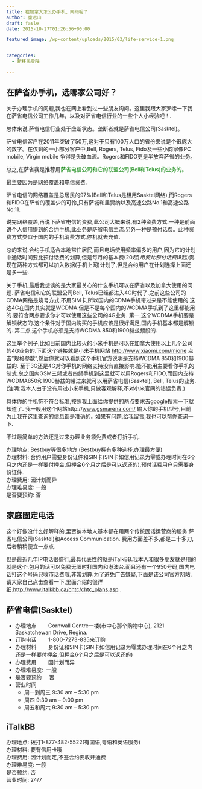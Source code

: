```yaml
---
title: 在加拿大怎么办手机、网络呢？
author: 童远山
draft: fasle
date: 2015-10-27T01:26:56+00:00

featured_image: /wp-content/uploads/2015/03/life-service-1.png


categories:
  - 新移民登陆

---
```

## 在萨省办手机，选哪家公司好？

关于办理手机的问题,我也在网上看到过一些朋友询问。这里我跟大家罗嗦一下我在萨省电信公司工作几年，以及对萨省电信行业的一些个人小经验吧！.

总体来说,萨省电信行业处于垄断状态。垄断者就是萨省电信公司(Sasktel)。

萨省电信客户在2011年突破了50万,这对于只有100万人口的省份来说是个很庞大的数字。在仅剩的一小部分客户中,Bell, Rogers, Telus, Fido及一些小商家像PC mobile, Virgin mobile 争得是头破血流。Rogers和FIDO更是半放弃萨省的业务。

总之,在萨省我是推荐用<span style="color: #008000;">萨省电信公司和它的联盟公司(Bell和Telus)的业务的。</span>

最主要因为是网络覆盖和电信资费。

萨省电信的网络覆盖是总居民的97%(Bell和Telus是租用Sasktel网络),而Rogers和FIDO在萨省的覆盖少的可怜,只有萨城和里贾纳以及高速公路No.1和高速公路No.11.

说完网络覆盖,再说下萨省电信的资费,此公司大概来说,有2种资费方式.一种是前面讲个人信用提到的合约手机,此业务是萨省电信主流.另外一种是预付话费。此种资费方式类似于国内的手机消费方式,停机就去充值.

总的来说,合约手机适合本地常住居民,而且电话使用频率偏多的用户,因为它的计划中通话时间要比预付话费的划算,但是每月的基本费($20起)用要比预付话费($8起)贵.现在两种方式都可以加入数据(手机上网)计划了,但是合约用户在计划选择上面还是多一些.

关于手机,最后我想谈的是大家最关心的什么手机可以在萨省以及加拿大使用的问题. 萨省电信和它的联盟公司Bell, Telus已经都进入4G时代了.之前这些公司的CDMA网络是烧号方式,不用SIM卡,所以国内的CDMA手机带过来是不能使用的.这边4G在国内其实就是WCDMA.但是不是每个国内的WCDMA手机到了这里都能用的.要符合两点要求你才可以使用这些公司的4G业务. 第一,这个WCDMA手机要是解锁状态的.这个条件对于国内购买的手机应该是很好满足,国内手机基本都是解锁的. 第二点,这个手机必须是支持WCDMA 850和1900赫兹频段的.

这里举个例子,比如目前国内比较火的小米手机是可以在加拿大使用以上几个公司的4G业务的.下面这个链接就是小米手机网站 http://www.xiaomi.com/mione 点击&#8221;规格参数&#8221;,然后你就可以看到这个手机官方说明是支持WCDMA 850和1900赫兹的. 至于3G还是4G对你手机的网络支持没有直接影响.能不能用主要看你手机的制式.总之国内GSM三频或者四频手机到这里就可以用Rogers和FIDO,而国内支持WCDMA850和1900赫兹的带过来就可以用萨省电信(Sasktel), Bell, Telus的业务. (注明:我本人由于没有用过小米手机,只做客观解释,不对小米官网的错误负责.)

具体你的手机符不符合标准,按照我上面给你提供的两点要求去google搜索一下就知道了. 我一般用这个网站http://www.gsmarena.com/ 输入你的手机型号,目前为止我在这里查询的信息都是准确的.. 如果有问题,给我留言,我也可以帮你查询一下.

不过最简单的方法还是过来办理业务领免费或者打折手机.

办理地点: Bestbuy等很多地方 (Bestbuy拥有多种选择,办理最方便)  
办理材料: 合约用户需要身份证件和SIN卡(SIN卡如信用记录为零或办理时间在6个月之内还是一样要付押金,但押金6个月之后是可以返还的),预付话费用户只需要身份证件.  
办理费用: 因计划而异  
办理难易度: 一般  
是否要预约: 否

## 家庭固定电话

这个好像没什么好解释的,里贾纳本地人基本都在用两个传统固话运营商的服务:萨省电信公司(Sasktel)和Access Communication. 费用方面差不多,都是二十多刀,后者稍稍便宜一点点.

但是最近几年IP电话很盛行,最具代表性的就是iTalkBB.我本人和很多朋友就是用的就是这个.包月的话可以免费无限时打国内和港澳台.而且还有一个950号码,国内电话打这个号码只收市话费哦,非常划算.为了避免广告嫌疑,下面是该公司官方网站,请大家自己点击查看一下,里面介绍的很详细.http://www.italkbb.ca/chtc/chtc_plans.asp .

## 萨省电信(Sasktel)

  * 办理地点        Cornwall Centre一楼(市中心那个购物中心), 2121 Saskatchewan Drive, Regina.
  * 订购电话        1-800-7273-835来订购
  * 办理材料        身份证和SIN卡(SIN卡如信用记录为零或办理时间在6个月之内还是一样要付押金,但押金6个月之后是可以返还的)
  * 办理费用        因计划而异
  * 办理难易度:  一般
  * 是否要预约     否
  * 营业时间 
      * 周一到周三 9:30 am &#8211; 5:30 pm
      * 周四 9:30 am &#8211; 9:00 pm
      * 周五和周六 9:30 am &#8211; 5:30 pm

## iTalkBB

办理地点: 拨打1-877-482-5522(有国语,粤语和英语服务)  
办理材料: 要有信用卡哦  
办理费用: 因计划而定,不签合约要收开通费  
办理难易度: 一般  
是否预约: 否  
营业时间: 24/7